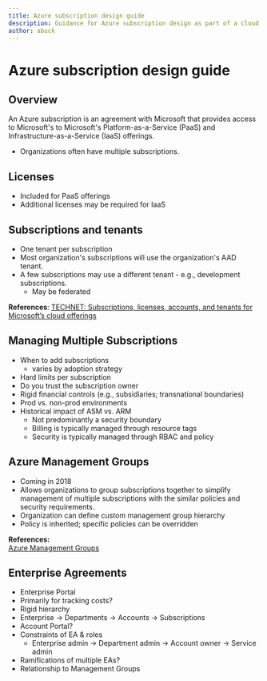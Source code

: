 ```yaml
---
title: Azure subscription design guide
description: Guidance for Azure subscription design as part of a cloud adoption strategy
author: abuck
---
```


# Azure subscription design guide

## Overview

An Azure subscription is an agreement with Microsoft that provides access to Microsoft's to Microsoft's Platform-as-a-Service (PaaS) and Infrastructure-as-a-Service (IaaS) offerings. 
- Organizations often have multiple subscriptions. 

## Licenses
   - Included for PaaS offerings
   - Additional licenses may be required for IaaS

## Subscriptions and tenants

  - One tenant per subscription
  - Most organization's subscriptions will use the organization's AAD tenant.
  - A few subscriptions may use a different tenant - e.g., development subscriptions.
      - May be federated  

  **References**:
  [TECHNET: Subscriptions, licenses, accounts, and tenants for Microsoft’s cloud offerings](https://technet.microsoft.com/en-us/library/mt765146.aspx)

## Managing Multiple Subscriptions

  - When to add subscriptions
      - varies by adoption strategy
  - Hard limits per subscription
  - Do you trust the subscription owner
  - Rigid financial controls (e.g., subsidiaries; transnational boundaries)
  - Prod vs. non-prod environments
  - Historical impact of ASM vs. ARM
      - Not predominantly a security boundary
      - Billing is typically managed through resource tags
      - Security is typically managed through RBAC and policy
  
## Azure Management Groups

  - Coming in 2018
  - Allows organizations to group subscriptions together to simplify management of multiple subscriptions with the similar policies and security requirements.
  - Organization can define custom management group hierarchy
  - Policy is inherited; specific policies can be overridden

  **References:**  
  [Azure Management Groups](/azure/billing/billing-enterprise-mgmt-group-overview)


## Enterprise Agreements
  
  - Enterprise Portal
  - Primarily for tracking costs?
  - Rigid hierarchy
  -   Enterprise -> Departments -> Accounts -> Subscriptions
  - Account Portal?
  - Constraints of EA & roles
    - Enterprise admin -> Department admin -> Account owner -> Service admin
  - Ramifications of multiple EAs?
  - Relationship to Management Groups
